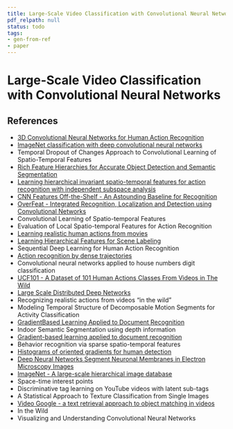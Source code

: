 ```yaml
---
title: Large-Scale Video Classification with Convolutional Neural Networks
pdf_relpath: null
status: todo
tags:
- gen-from-ref
- paper
---
```


# Large-Scale Video Classification with Convolutional Neural Networks

## References

- [3D Convolutional Neural Networks for Human Action Recognition](./3d-convolutional-neural-networks-for-human-action-recognition.md)
- [ImageNet classification with deep convolutional neural networks](./imagenet-classification-with-deep-convolutional-neural-networks.md)
- Temporal Dropout of Changes Approach to Convolutional Learning of Spatio-Temporal Features
- [Rich Feature Hierarchies for Accurate Object Detection and Semantic Segmentation](./rich-feature-hierarchies-for-accurate-object-detection-and-semantic-segmentation.md)
- [Learning hierarchical invariant spatio-temporal features for action recognition with independent subspace analysis](./learning-hierarchical-invariant-spatio-temporal-features-for-action-recognition-with-independent-subspace-analysis.md)
- [CNN Features Off-the-Shelf - An Astounding Baseline for Recognition](./cnn-features-off-the-shelf-an-astounding-baseline-for-recognition.md)
- [OverFeat - Integrated Recognition, Localization and Detection using Convolutional Networks](./overfeat-integrated-recognition-localization-and-detection-using-convolutional-networks.md)
- Convolutional Learning of Spatio-temporal Features
- Evaluation of Local Spatio-temporal Features for Action Recognition
- [Learning realistic human actions from movies](./learning-realistic-human-actions-from-movies.md)
- [Learning Hierarchical Features for Scene Labeling](./learning-hierarchical-features-for-scene-labeling.md)
- Sequential Deep Learning for Human Action Recognition
- [Action recognition by dense trajectories](./action-recognition-by-dense-trajectories.md)
- Convolutional neural networks applied to house numbers digit classification
- [UCF101 - A Dataset of 101 Human Actions Classes From Videos in The Wild](./ucf101-a-dataset-of-101-human-actions-classes-from-videos-in-the-wild.md)
- [Large Scale Distributed Deep Networks](./large-scale-distributed-deep-networks.md)
- Recognizing realistic actions from videos “in the wild”
- Modeling Temporal Structure of Decomposable Motion Segments for Activity Classification
- [GradientBased Learning Applied to Document Recognition](./gradientbased-learning-applied-to-document-recognition.md)
- Indoor Semantic Segmentation using depth information
- [Gradient-based learning applied to document recognition](./gradient-based-learning-applied-to-document-recognition.md)
- Behavior recognition via sparse spatio-temporal features
- [Histograms of oriented gradients for human detection](./histograms-of-oriented-gradients-for-human-detection.md)
- [Deep Neural Networks Segment Neuronal Membranes in Electron Microscopy Images](./deep-neural-networks-segment-neuronal-membranes-in-electron-microscopy-images.md)
- [ImageNet - A large-scale hierarchical image database](./imagenet-a-large-scale-hierarchical-image-database.md)
- Space-time interest points
- Discriminative tag learning on YouTube videos with latent sub-tags
- A Statistical Approach to Texture Classification from Single Images
- [Video Google - a text retrieval approach to object matching in videos](./video-google-a-text-retrieval-approach-to-object-matching-in-videos.md)
- In the Wild
- Visualizing and Understanding Convolutional Neural Networks
